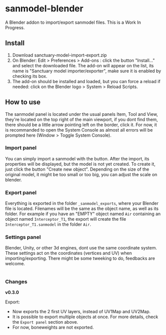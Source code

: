 # sanmodel-blender
A Blender addon to import/export sanmodel files. This is a Work In Progress. 

## Install
1. Download sanctuary-model-import-export.zip
2. On Blender: Edit > Preferences > Add-ons : click the button "Install..." and select the downloaded file. The add-on will appear on the list, its name is "Sanctuary model importer/exporter", make sure it is enabled by checking its box.
3. The add-on should be installed and loaded, but you can force a reload if needed: click on the Blender logo > System > Reload Scripts.

## How to use
The sanmodel panel is located under the usual panels Item, Tool and View, they're located on the top right of the main viewport, if you dont find them, there should be a little arrow pointing left on the border, click it.  For now, it is recommanded to open the System Console as almost all errors will be prompted here (Window > Toggle System Console).

### Import panel
You can simply import a sanmodel with the button.
After the import, its properties will be displayed, but the model is not yet created. To create it, just click the button "Create new object". Depending on the size of the original model, it might be too small or too big, you can adjust the scale on blender. 

### Export panel
Everything is exported in the folder `_sanmodel_exports`, where your Blender file is located.
Filenames will be the same as the object name, as well as its folder. For example if you have an "EMPTY" object named `Air` containing an object named `Interceptor_T1`, the export will create the file `Interceptor_T1.sanmodel` in the folder `Air`. 


### Settings panel
Blender, Unity, or other 3d engines, dont use the same coordinate system. These settings act on the coordinates (vertices and UV) when importing/exporting. There might be some tweeking to do, feedbacks are welcome.

#
### Changes

__v0.3.0__

Export:
 - Now exports the 2 first UV layers, instead of UV1Map and UV2Map.
 - It is possible to export multiple objects at once. For more details, check the `Export panel` section above.
 - For now, boneweights are not exported.
